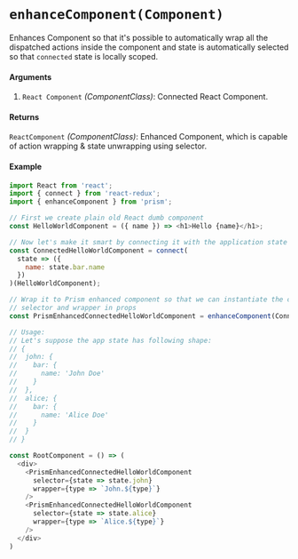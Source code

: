 # `enhanceComponent(Component)`

Enhances Component so that it's possible to automatically wrap all the dispatched actions inside the component and state is automatically selected so that `connected` state is locally scoped.

#### Arguments

1. `React Component` *(ComponentClass)*: Connected React Component.

#### Returns

`ReactComponent` *(ComponentClass)*: Enhanced Component, which is capable of action wrapping & state unwrapping using selector.

#### Example

```js
import React from 'react';
import { connect } from 'react-redux';
import { enhanceComponent } from 'prism';

// First we create plain old React dumb component
const HelloWorldComponent = ({ name }) => <h1>Hello {name}</h1>;

// Now let's make it smart by connecting it with the application state
const ConnectedHelloWorldComponent = connect(
  state => ({
    name: state.bar.name
  })
)(HelloWorldComponent);

// Wrap it to Prism enhanced component so that we can instantiate the component by providing
// selector and wrapper in props
const PrismEnhancedConnectedHelloWorldComponent = enhanceComponent(ConnectedHelloWorldComponent);

// Usage:
// Let's suppose the app state has following shape:
// {
//  john: {
//    bar: {
//      name: 'John Doe'
//    }
//  },
//  alice; {
//    bar: {
//      name: 'Alice Doe'
//    }
//  }
// }

const RootComponent = () => (
  <div>
    <PrismEnhancedConnectedHelloWorldComponent
      selector={state => state.john}
      wrapper={type => `John.${type}`}
    />
    <PrismEnhancedConnectedHelloWorldComponent
      selector={state => state.alice}
      wrapper={type => `Alice.${type}`}
    />
  </div>
)
```